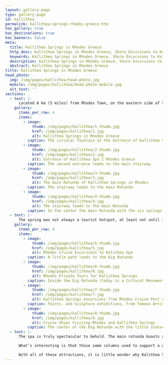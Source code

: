 ```yaml
---
layout: gallery-page
type: gallery-page
id: kallithea
permalink: kallithea-springs-rhodes-greece.htm
has_gallery: true
has_destinations: true
has_banners: false
meta:
  title: Kallithea Springs in Rhodes Greece
  http_desc: Kallithea Springs in Rhodes Greece, Shore Excursions to Kalithea Springs in Rhodes
  keywords: Kallithea Springs in Rhodes Greece, Shore Excursions to Kalithea Springs in Rhodes
  description: Kallithea Springs in Rhodes Greece, Shore Excursions to Kalithea Springs in Rhodes
  abstract: Kallithea Springs in Rhodes Greece
title: Kallithea Springs in Rhodes Greece
head_photo:
  img: /img/pages/kallithea/head-photo.jpg
  mobile: /img/pages/kallithea/head-photo-mobile.jpg
  alt_text: ''
sections:
  - text: |-
      Located 8 km (5 miles) from Rhodes Town, on the eastern side of the island, (also known as Kallithea Spa) are the sparkling, healing waters of the Bay of Kalithea. The waters sprang from the rocks and have been in existence since the age of knights and Doric Hexapolis. Even during that time, people across Asia Minor and even as far back as Anatolia visited the spring especially during September.
    gallery:
      items_per_row: 4
      items:
        - image:
            thumb: /img/pages/kallithea/1-thumb.jpg
            href: /img/pages/kallithea/1.jpg
            alt: Kallithea Springs in Rhodes Greece
          caption: The circular fountain at the entrance of Kallithea Spa
        - image:
            thumb: /img/pages/kallithea/2-thumb.jpg
            href: /img/pages/kallithea/2.jpg
            alt: Entrance of Kallithea Spa I Rhodes Greece
          caption: The second entrance leads to the main stairway 
        - image:
            thumb: /img/pages/kallithea/3-thumb.jpg
            href: /img/pages/kallithea/3.jpg
            alt: The main Rotunda of Kallithea Springs in Rhodes
          caption: The stairway leads to the main Rotunda
        - image:
            thumb: /img/pages/kallithea/4-thumb.jpg
            href: /img/pages/kallithea/4.jpg
            alt: The stairway leads to the main Rotunda
          caption: In the center the main Rotunda with the six springs fed from the six fountain heads
  - text: |-
      The spring was not always a tourist hotspot, at least not until 1927 when Rhodes was under Italy’s occupation. During that time, doctors and hydrologists studying the Kalithea Bay discovered that it had a lot of potential for development. The very next year, Pietro Lombardi, the famous architect was commissioned to build the Thermal Spa Institution and the original design still stands today after almost a century. The spa was inaugurated in 1929 and has since attracted visitors and scientists from all across the globe.
    gallery:
      items_per_row: 4
      items:
        - image:
            thumb: /img/pages/kallithea/5-thumb.jpg
            href: /img/pages/kallithea/5.jpg
            alt: Rhodes Cruise Excursions to Kalithea Spa
          caption: A little path leads to the big Rotunda
        - image:
            thumb: /img/pages/kallithea/6-thumb.jpg
            href: /img/pages/kallithea/6.jpg
            alt: Rhodes Private Tours for Kallithea Springs
          caption: Inside the big Rotunda (today is a Cultural Monument)
        - image:
            thumb: /img/pages/kallithea/7-thumb.jpg
            href: /img/pages/kallithea/7.jpg
            alt: Kallithea Springs excursions from Rhodes Cruise Port or Rhodes tourist port
          caption: Paints, and Sculpture exhibitions, from famous Artists on the Island
        - image:
            thumb: /img/pages/kallithea/8-thumb.jpg
            href: /img/pages/kallithea/8.jpg
            alt: Cruise Ships Visiting Rhodes and Kallithea Springs
          caption: The center of the big Rotunda with the little statue
  - text: |-
      The spa is truly spectacular to behold. The main rotunda boasts an amazing dome that stands out because of its unique decorations. The facility contains a total of six springs from the same number of fountain heads. A picturesque path goes straight to the large rotunda which is surrounded by impressive columns. 

      What’s interesting is that those same columns used to support a gorgeous pergola back in the day. Today, a cultural monument exists inside the facility which contains several paintings and sculptures from island inhabitants.  The Thermal Spa Institution’s ideal and beautiful location is well known so it is little wonder why it is sought by both tourists and filmmakers. It was the setting of **the movie ‘Escape from Athena’ and ‘The Guns of Navarone.**

      With all of these attractions, it is little wonder why Kalithea Springs are filled with tourists every year. Besides being a tourist attraction, it is also a popular venue for weddings and corporate events.  
---
```

